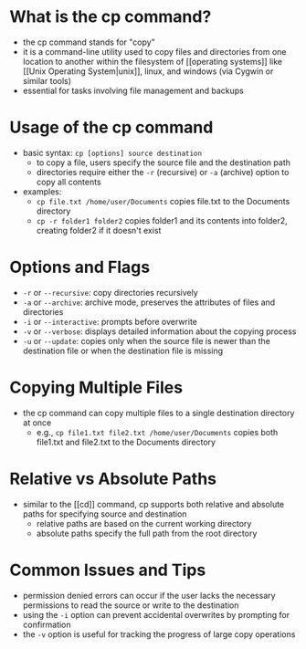 # What is the cp command?
- the cp command stands for "copy"
- it is a command-line utility used to copy files and directories from one location to another within the filesystem of [[operating systems]] like [[Unix Operating System|unix]], linux, and windows (via Cygwin or similar tools)
- essential for tasks involving file management and backups

# Usage of the cp command
- basic syntax: `cp [options] source destination`
	- to copy a file, users specify the source file and the destination path
	- directories require either the `-r` (recursive) or `-a` (archive) option to copy all contents
- examples:
	- `cp file.txt /home/user/Documents` copies file.txt to the Documents directory
	- `cp -r folder1 folder2` copies folder1 and its contents into folder2, creating folder2 if it doesn't exist

# Options and Flags
- `-r` or `--recursive`: copy directories recursively
- `-a` or `--archive`: archive mode, preserves the attributes of files and directories
- `-i` or `--interactive`: prompts before overwrite
- `-v` or `--verbose`: displays detailed information about the copying process
- `-u` or `--update`: copies only when the source file is newer than the destination file or when the destination file is missing

# Copying Multiple Files
- the cp command can copy multiple files to a single destination directory at once
	- e.g., `cp file1.txt file2.txt /home/user/Documents` copies both file1.txt and file2.txt to the Documents directory

# Relative vs Absolute Paths
- similar to the [[cd]] command, cp supports both relative and absolute paths for specifying source and destination
	- relative paths are based on the current working directory
	- absolute paths specify the full path from the root directory

# Common Issues and Tips
- permission denied errors can occur if the user lacks the necessary permissions to read the source or write to the destination
- using the `-i` option can prevent accidental overwrites by prompting for confirmation
- the `-v` option is useful for tracking the progress of large copy operations